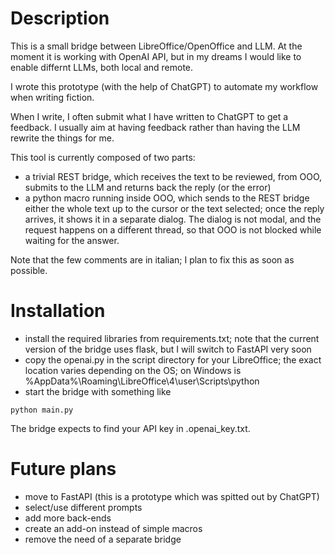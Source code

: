 # Description

This is a small bridge between LibreOffice/OpenOffice and LLM. At the moment it is working with OpenAI API, but in my dreams I would like to enable differnt LLMs, both local and remote.

I wrote this prototype (with the help of ChatGPT) to automate my workflow when writing fiction.

When I write, I often submit what I have written to ChatGPT to get a feedback. I usually aim at having feedback rather than having the LLM rewrite the things for me.

This tool is currently composed of two parts:
* a trivial REST bridge, which receives the text to be reviewed, from OOO, submits to the LLM and returns back the reply (or the error)
* a python macro running inside OOO, which sends to the REST bridge either the whole text up to the cursor or the text selected; once the reply arrives, it shows it in a separate dialog. The dialog is not modal, and the request happens on a different thread, so that OOO is not blocked while waiting for the answer.

Note that the few comments are in italian; I plan to fix this as soon as possible.

# Installation

* install the required libraries from requirements.txt; note that the current version of the bridge uses flask, but I will switch to FastAPI very soon
* copy the openai.py in the script directory for your LibreOffice; the exact location varies depending on the OS; on Windows is %AppData%\Roaming\LibreOffice\4\user\Scripts\python
* start the bridge with something like
```
python main.py
```

The bridge expects to find your API key in .openai_key.txt. 

# Future plans

* move to FastAPI (this is a prototype which was spitted out by ChatGPT)
* select/use different prompts
* add more back-ends
* create an add-on instead of simple macros
* remove the need of a separate bridge
